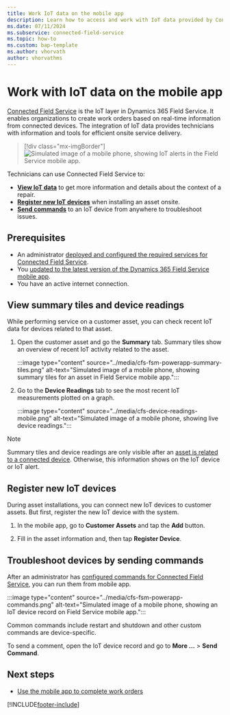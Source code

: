 ```yaml
---
title: Work IoT data on the mobile app
description: Learn how to access and work with IoT data provided by Connected Field Service from the Field Service mobile app.
ms.date: 07/11/2024
ms.subservice: connected-field-service
ms.topic: how-to
ms.custom: bap-template
ms.author: vhorvath
author: vhorvathms
---
```


# Work with IoT data on the mobile app

[Connected Field Service](../connected-field-service.md) is the IoT layer in Dynamics 365 Field Service. It enables organizations to create work orders based on real-time information from connected devices. The integration of IoT data provides technicians with information and tools for efficient onsite service delivery.

> [!div class="mx-imgBorder"]
> ![Simulated image of a mobile phone, showing IoT alerts in the Field Service mobile app.](../media/cfs-fsm-powerapp-site-map.png)

Technicians can use Connected Field Service to:

- **[View IoT data](#view-summary-tiles-and-device-readings)** to get more information and details about the context of a repair.
- **[Register new IoT devices](#register-new-iot-devices)** when installing an asset onsite.
- **[Send commands](#troubleshoot-devices-by-sending-commands)** to an IoT device from anywhere to troubleshoot issues.

## Prerequisites

- An administrator [deployed and configured the required services for Connected Field Service](../installation-setup-iothub.md).
- You [updated to the latest version of the Dynamics 365 Field Service mobile app](../upgrade-field-service.md#field-service-dynamics-365-mobile-app).
- You have an active internet connection.

## View summary tiles and device readings

While performing service on a customer asset, you can check recent IoT data for devices related to that asset.

1. Open the customer asset and go the **Summary** tab. Summary tiles show an overview of recent IoT activity related to the asset.

   :::image type="content" source="../media/cfs-fsm-powerapp-summary-tiles.png" alt-text="Simulated image of a mobile phone, showing summary tiles for an asset in Field Service mobile app.":::

1. Go to the **Device Readings** tab to see the most recent IoT measurements plotted on a graph.

   :::image type="content" source="../media/cfs-device-readings-mobile.png" alt-text="Simulated image of a mobile phone, showing live device readings.":::

> [!NOTE]
> Summary tiles and device readings are only visible after an [asset is related to a connected device](../cfs-visualizations-iot-hub.md). Otherwise, this information shows on the IoT device or IoT alert.

## Register new IoT devices

During asset installations, you can connect new IoT devices to customer assets. But first, register the new IoT device with the system.

1. In the mobile app, go to **Customer Assets** and tap the **Add** button.

1. Fill in the asset information and, then tap **Register Device**.

## Troubleshoot devices by sending commands

After an administrator has [configured commands for Connected Field Service](../cfs-commands.md), you can run them from mobile app.

:::image type="content" source="../media/cfs-fsm-powerapp-commands.png" alt-text="Simulated image of a mobile phone, showing an IoT device record on Field Service mobile app.":::

Common commands include restart and shutdown and other custom commands are device-specific.

To send a comment, open the IoT device record and go to **More ...** > **Send Command**.

## Next steps

- [Use the mobile app to complete work orders](overview.md)

[!INCLUDE[footer-include](../../includes/footer-banner.md)]
